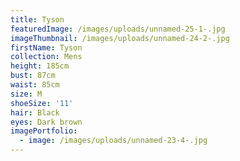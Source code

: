 ```yaml
---
title: Tyson
featuredImage: /images/uploads/unnamed-25-1-.jpg
imageThumbnail: /images/uploads/unnamed-24-2-.jpg
firstName: Tyson
collection: Mens
height: 185cm
bust: 87cm
waist: 85cm
size: M
shoeSize: '11'
hair: Black
eyes: Dark brown
imagePortfolio:
  - image: /images/uploads/unnamed-23-4-.jpg
---
```


